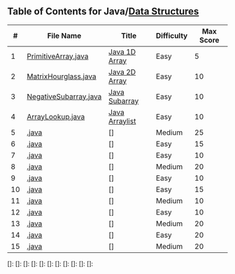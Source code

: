 ## Table of Contents for Java/[Data Structures](https://www.hackerrank.com/domains/java?filters%5Bsubdomains%5D%5B%5D=java-data-structure)

| #  | File Name                                            | Title                              | Difficulty | Max Score |
| -- | ---------------------------------------------------- | ---------------------------------- | ---------- | --------- |
| 1  | [PrimitiveArray.java](PrimitiveArray.java)           | [Java 1D Array]                    | Easy       | 5         |
| 2  | [MatrixHourglass.java](MatrixHourglass.java)         | [Java 2D Array]                    | Easy       | 10        |
| 3  | [NegativeSubarray.java](NegativeSubarray.java)       | [Java Subarray]                    | Easy       | 10        |
| 4  | [ArrayLookup.java](ArrayLookup.java)                 | [Java Arraylist]                   | Easy       | 10        |
| 5  | [.java](.java)               | []              | Medium     | 25        |
| 6  | [.java](.java)               | []              | Easy       | 15        |
| 7  | [.java](.java)               | []              | Easy       | 10        |
| 8  | [.java](.java)               | []              | Medium     | 20        |
| 9  | [.java](.java)               | []              | Easy       | 10        |
| 10 | [.java](.java)               | []              | Easy       | 15        |
| 11 | [.java](.java)               | []              | Medium     | 10        |
| 12 | [.java](.java)               | []              | Easy       | 10        |
| 13 | [.java](.java)               | []              | Medium     | 20        |
| 14 | [.java](.java)               | []              | Easy       | 20        |
| 15 | [.java](.java)               | []              | Medium     | 20        |

[Java 1D Array]: https://www.hackerrank.com/challenges/java-1d-array-introduction/problem
[Java 2D Array]: https://www.hackerrank.com/challenges/java-2d-array/problem
[Java Subarray]: https://www.hackerrank.com/challenges/java-negative-subarray/problem
[Java Arraylist]: https://www.hackerrank.com/challenges/java-arraylist/problem
[]: 
[]: 
[]: 
[]: 
[]: 
[]: 
[]: 
[]: 
[]: 
[]: 
[]: 
